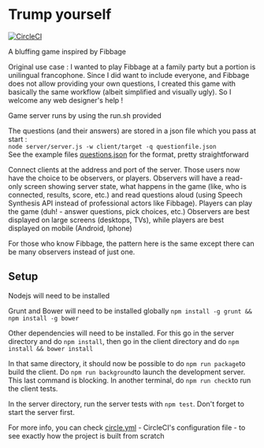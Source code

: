 # Trump yourself

[![CircleCI](https://circleci.com/gh/francois-roseberry/question-game-websocket.svg?style=shield&circle-token=127f68bf0984493ffae0e9b1a80da8438d75d47c)](https://circleci.com/gh/francois-roseberry/question-game-websocket)

A bluffing game inspired by Fibbage

Original use case : I wanted to play Fibbage at a family party but a portion is unilingual francophone. Since I did want to include everyone, and Fibbage does not allow providing your own questions, I created this game with basically the same workflow (albeit simplified and visually ugly). So I welcome any web designer's help !

Game server runs by using the run.sh provided

The questions (and their answers) are stored in a json file which you pass at start :  
``node server/server.js -w client/target -q questionfile.json``  
See the example files [questions.json](./questions.json) for the format, pretty straightforward

Connect clients at the address and port of the server. Those users now have the choice to be observers, or players. Observers will have a read-only screen showing server state, what happens in the game (like, who is connected, results, score, etc.) and read questions aloud (using Speech Synthesis API instead of professional actors like Fibbage). Players can play the game (duh! - answer questions, pick choices, etc.) Observers are best displayed on large screens (desktops, TVs), while players are best displayed on mobile (Android, Iphone)

For those who know Fibbage, the pattern here is the same except there can be many observers instead of just one.

## Setup

Nodejs will need to be installed

Grunt and Bower will need to be installed globally ``npm install -g grunt && npm install -g bower``

Other dependencies will need to be installed. For this go in the server directory and do ``npm install``, then go in the client directory and do ``npm install && bower install``

In that same directory, it should now be possible to do ``npm run package``to build the client. Do ``npm run background``to launch the development server. This last command is blocking. In another terminal, do ``npm run check``to run the client tests.

In the server directory, run the server tests with ``npm test``. Don't forget to start the server first.

For more info, you can check [circle.yml](./circle.yml) - CircleCI's configuration file - to see exactly how the project is built from scratch
